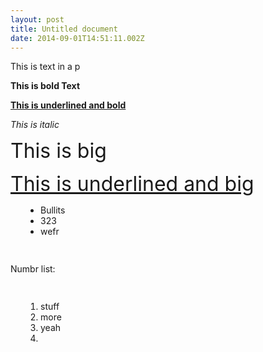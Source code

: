 ```yaml
---
layout: post
title: Untitled document
date: 2014-09-01T14:51:11.002Z
---
```

<body class="c4">
   <p style="widows:2;orphans:2;direction:ltr">
      <span>This is text in a p</span>
   </p>
   <p style="widows:2;orphans:2;direction:ltr">
      <span style="font-weight:bold">This is bold Text</span>
   </p>
   <p style="widows:2;orphans:2;direction:ltr">
      <span style="font-weight:bold;text-decoration:underline">This is underlined and bold</span>
   </p>
   <p style="widows:2;orphans:2;direction:ltr">
      <span style="font-style:italic">This is italic</span>
   </p>
   <p style="widows:2;orphans:2;direction:ltr">
      <span style="font-size:24pt">This is big</span>
   </p>
   <p style="widows:2;orphans:2;direction:ltr">
      <span style="font-size:24pt;text-decoration:underline">This is underlined and big</span>
   </p>
   <ul style="margin:0;padding:0;;">
      <li style="widows:2;orphans:2;direction:ltr;padding-left:0pt;margin-left:36pt">
         <span>Bullits</span>
      </li>
      <li style="widows:2;orphans:2;direction:ltr;padding-left:0pt;margin-left:36pt">
         <span>323</span>
      </li>
      <li style="widows:2;orphans:2;direction:ltr;padding-left:0pt;margin-left:36pt">
         <span>wefr</span>
      </li>
   </ul>
   <p style="widows:2;orphans:2;height:11pt;direction:ltr">
      <span />
   </p>
   <p style="widows:2;orphans:2;direction:ltr">
      <span>Numbr list:</span>
   </p>
   <p style="widows:2;orphans:2;height:11pt;direction:ltr">
      <span />
   </p>
   <ol start="1" style="margin:0;padding:0;;">
      <li style="widows:2;orphans:2;direction:ltr;padding-left:0pt;margin-left:36pt">
         <span>stuff</span>
      </li>
      <li style="widows:2;orphans:2;direction:ltr;padding-left:0pt;margin-left:36pt">
         <span>more</span>
      </li>
      <li style="widows:2;orphans:2;direction:ltr;padding-left:0pt;margin-left:36pt">
         <span>yeah</span>
      </li>
      <li style="widows:2;orphans:2;height:11pt;direction:ltr;padding-left:0pt;margin-left:36pt">
         <span />
      </li>
   </ol>
</body>